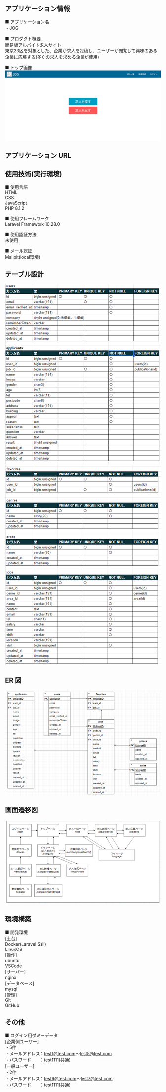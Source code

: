 ## アプリケーション情報

■ アプリケーション名<br />
・JOG<br />

■ プロダクト概要<br />
簡易版アルバイト求人サイト<br />
東京23区を対象とした、企業が求人を投稿し、ユーザーが閲覧して興味のある企業に応募する(多くの求人を求める企業が使用)<br />

■ トップ画像<br />
![Alt text](image.png)

## アプリケーション URL

## 使用技術(実行環境)
■ 使用言語<br />
HTML<br />
CSS<br />
JavaScript<br />
PHP 8.1.2<br />

■ 使用フレームワーク<br />
Laravel Framework 10.28.0<br />

■ 使用認証方法<br />
未使用<br />

■ メール認証<br />
Mailpit(local環境)<br />

## テーブル設計
![Alt text](image-1.png)
![Alt text](image-2.png)
![Alt text](image-3.png)
![Alt text](image-4.png)

## ER 図    
![Alt text](image-6.png)

## 画面遷移図
![Alt text](image-5.png)


## 環境構築
■ 開発環境<br />
[土台]<br />
Docker(Laravel Sail)<br />
LinuxOS<br />
[操作]<br />
ubuntu<br />
VSCode<br />
[サーバー]<br />
nginx<br />
[データベース]<br />
mysql<br />
[管理]<br />
Git<br />
GitHub<br />

## その他
■ ログイン用ダミーデータ<br />
[企業側ユーザー]<br />
・5件<br />
・メールアドレス：test1@test.com～test5@test.com<br />
・パスワード　　：test1111(共通)<br />
[一般ユーザー]<br />
・2件<br />
・メールアドレス：test6@test.com～test7@test.com<br />
・パスワード　　：test1111(共通)<br />
